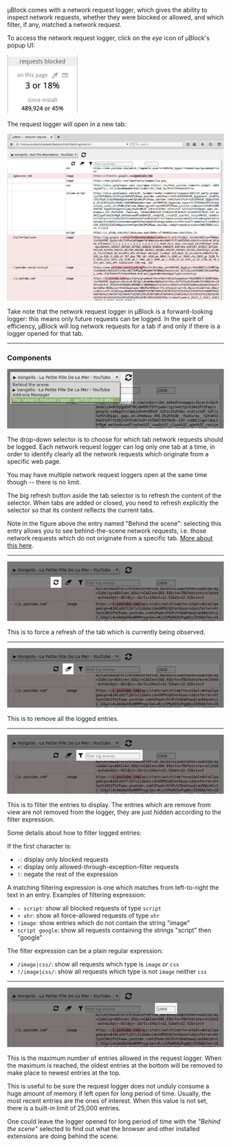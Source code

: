 µBlock comes with a network request logger, which gives the ability to inspect network requests, whether they were blocked or allowed, and which filter, if any, matched a network request.

To access the network request logger, click on the _eye_ icon of µBlock's popup UI:

![Figure 1](https://raw.githubusercontent.com/gorhill/uBlock/master/doc/img/popup-1c.png)

The request logger will open in a new tab:

![Figure 2](https://raw.githubusercontent.com/gorhill/uBlock/master/doc/img/rlogger-01.png)

Take note that the network request logger in µBlock is a forward-looking logger: this means only future requests can be logged. In the spirit of efficiency, µBlock will log network requests for a tab if and only if there is a logger opened for that tab.

***

### Components

![Figure 2](https://raw.githubusercontent.com/gorhill/uBlock/master/doc/img/rlogger-02.png)

The drop-down selector is to choose for which tab network requests should be logged. Each network request logger can log only one tab at a time, in order to identify clearly all the network requests which originate from a specific web page.

You may have multiple network request loggers open at the same time though -- there is no limit.

The big refresh button aside the tab selector is to refresh the content of the selector. When tabs are added or closed, you need to refresh explicitly the selector so that its content reflects the current tabs.

Note in the figure above the entry named "Behind the scene": selecting this entry allows you to see behind-the-scene network requests, i.e. those network requests which do not originate from a specific tab. [More about this here](https://github.com/gorhill/uBlock/wiki/Behind-the-scene-network-requests).

***

![Figure 3](https://raw.githubusercontent.com/gorhill/uBlock/master/doc/img/rlogger-03.png)

This is to force a refresh of the tab which is currently being observed.

***

![Figure 4](https://raw.githubusercontent.com/gorhill/uBlock/master/doc/img/rlogger-04.png)

This is to remove all the logged entries.

***

![Figure 6](https://raw.githubusercontent.com/gorhill/uBlock/master/doc/img/rlogger-06.png)

This is to filter the entries to display. The entries which are remove from view are not removed from the logger, they are just hidden according to the filter expression.

Some details about how to filter logged entries:

If the first character is:
- `-`: display only blocked requests
- `+`: display only allowed-through-exception-filter requests
- `!`: negate the rest of the expression

A matching filtering expression is one which matches from left-to-right the text in an entry. Examples of filtering expression:

- `- script`: show all blocked requests of type `script`
- `+ xhr`: show all force-allowed requests of type `xhr`
- `!image`: show entries which do not contain the string "image"
- `script google`: show all requests containing the strings "script" then "google"

The filter expression can be a plain regular expression:

- `/image|css/`: show all requests which type is `image` or `css`
- `!/image|css/`: show all requests which type is not `image` neither `css`

***

![Figure 5](https://raw.githubusercontent.com/gorhill/uBlock/master/doc/img/rlogger-05.png)

This is the maximum number of entries allowed in the request logger. When the maximum is reached, the oldest entries at the bottom will be removed to make place to newest entries at the top.

This is useful to be sure the request logger does not unduly consume a huge amount of memory if left open for long period of time. Usually, the most recent entries are the ones of interest. When this value is not set, there is a built-in limit of 25,000 entries.

One could leave the logger opened for long period of time with the _"Behind the scene"_ selected to find out what the browser and other installed extensions are doing behind the scene.
